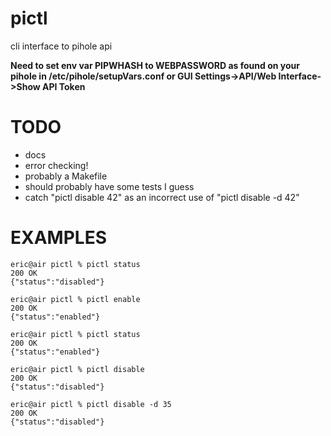 # pictl
cli interface to pihole api


**Need to set env var PIPWHASH to WEBPASSWORD as found on your pihole in /etc/pihole/setupVars.conf or GUI Settings->API/Web Interface->Show API Token**


# TODO
* docs
* error checking!
* probably a Makefile
* should probably have some tests I guess
* catch "pictl disable 42" as an incorrect use of "pictl disable -d 42"

# EXAMPLES
```
eric@air pictl % pictl status
200 OK
{"status":"disabled"}

eric@air pictl % pictl enable
200 OK
{"status":"enabled"}

eric@air pictl % pictl status
200 OK
{"status":"enabled"}

eric@air pictl % pictl disable
200 OK
{"status":"disabled"}

eric@air pictl % pictl disable -d 35
200 OK
{"status":"disabled"}
```